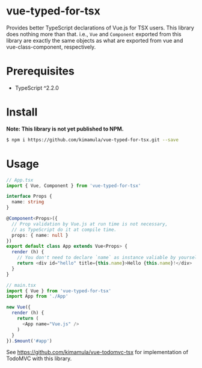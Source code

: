 # vue-typed-for-tsx

Provides better TypeScript declarations of Vue.js for TSX users.
This library does nothing more than that.
i.e., `Vue` and `Component` exported from this library are exactly the same objects as what are exported from vue and vue-class-component, respectively.

# Prerequisites

* TypeScript ^2.2.0

# Install

**Note: This library is not yet published to NPM.**

```sh
$ npm i https://github.com/kimamula/vue-typed-for-tsx.git --save
```

# Usage

```ts
// App.tsx
import { Vue, Component } from 'vue-typed-for-tsx'

interface Props {
  name: string
}

@Component<Props>({
  // Prop validation by Vue.js at run time is not necessary,
  // as TypeScript do it at compile time.
  props: { name: null }
})
export default class App extends Vue<Props> {
  render (h) {
    // You don't need to declare `name` as instance valiable by yourself.
    return <div id="hello" title={this.name}>Hello {this.name}!</div>
  }
}
```

```ts
// main.tsx
import { Vue } from 'vue-typed-for-tsx'
import App from './App'

new Vue({
  render (h) {
    return (
      <App name="Vue.js" />
    )
  }
}).$mount('#app')
```

See https://github.com/kimamula/vue-todomvc-tsx for implementation of TodoMVC with this library.
